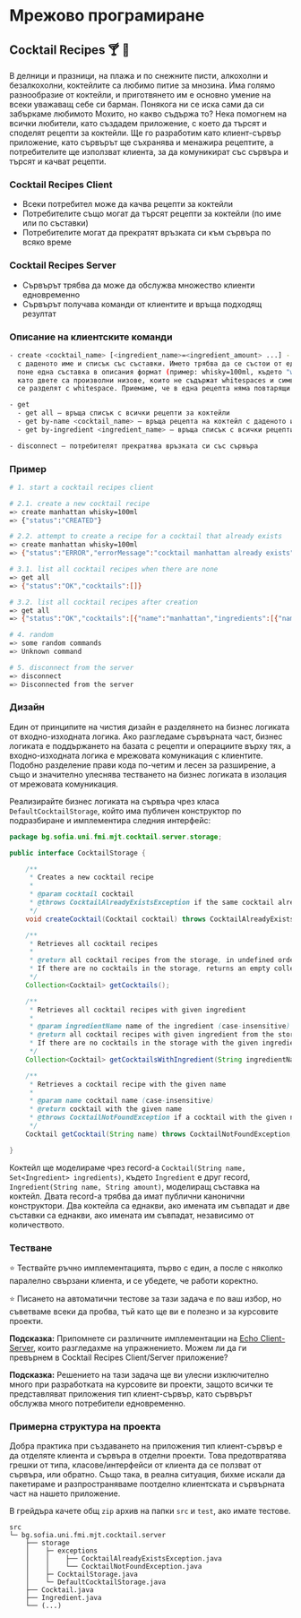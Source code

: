 # Мрежово програмиране

## Cocktail Recipes :cocktail: :tropical_drink:

В делници и празници, на плажа и по снежните писти, алкохолни и безалкохолни, коктейлите са любимо питие за мнозина. Има голямо разнообразие от коктейли, и приготвянето им е основно умение на всеки уважаващ себе си барман. Понякога ни се иска сами да си забъркаме любимото Мохито, но какво съдържа то?
Нека помогнем на всички любители, като създадем приложение, с което да търсят и споделят рецепти за коктейли. Ще го разработим като клиент-сървър приложение, като сървърът ще съхранява и менажира рецептите, а потребителите ще използват клиента, за да комуникират със сървъра и търсят и качват рецепти.

### Cocktail Recipes Client

- Всеки потребител може да качва рецепти за коктейли
- Потребителите също могат да търсят рецепти за коктейли (по име или по съставки)
- Потребителите могат да прекратят връзката си към сървъра по всяко време

### Cocktail Recipes Server

- Сървърът трябва да може да обслужва множество клиенти едновременно
- Сървърът получава команди от клиентите и връща подходящ резултат

### Описание на клиентските команди

```bash
- create <cocktail_name> [<ingredient_name>=<ingredient_amount> ...] - изпраща заявка за създаване на нова рецепта за коктейл
  с даденото име и списък със съставки. Името трябва да се състои от една дума (без whitespaces). Всеки коктейл съдържа
  поне една съставка в описания формат (пример: whisky=100ml, където "whisky" e името на съставката, а "100ml" е количеството,
  като двете са произволни низове, които не съдържат whitespaces и символа '='). Съставките се изброяват на командния ред като
  се разделят с whitespace. Приемаме, че в една рецепта няма повтарящи се съставки с различни количества.

- get
  - get all – връща списък с всички рецепти за коктейли
  - get by-name <cocktail_name> – връща рецепта на коктейл с даденото име
  - get by-ingredient <ingredient_name> – връща списък с всички рецепти на коктейли, които съдържат дадената съставка

- disconnect – потребителят прекратява връзката си със сървъра
```

### Пример

```bash
# 1. start a cocktail recipes client

# 2.1. create a new cocktail recipe
=> create manhattan whisky=100ml
=> {"status":"CREATED"}

# 2.2. attempt to create a recipe for a cocktail that already exists
=> create manhattan whisky=100ml
=> {"status":"ERROR","errorMessage":"cocktail manhattan already exists"}

# 3.1. list all cocktail recipes when there are none
=> get all
=> {"status":"OK","cocktails":[]}

# 3.2. list all cocktail recipes after creation
=> get all
=> {"status":"OK","cocktails":[{"name":"manhattan","ingredients":[{"name":"whisky","amount":"100ml"}]}]}

# 4. random
=> some random commands
=> Unknown command

# 5. disconnect from the server
=> disconnect
=> Disconnected from the server
```

### Дизайн

Един от принципите на чистия дизайн е разделянето на бизнес логиката от входно-изходната логика. Ако разгледаме сървърната част, бизнес логиката е поддържането на базата с рецепти и операциите върху тях, а входно-изходната логика е мрежовата комуникация с клиентите. Подобно разделение прави кода по-четим и лесен за разширение, а също и значително улеснява тестването на бизнес логиката в изолация от мрежовата комуникация.

Реализирайте бизнес логиката на сървъра чрез класа `DefaultCocktailStorage`, който има публичен конструктор по подразбиране и имплементира следния интерфейс:

```java
package bg.sofia.uni.fmi.mjt.cocktail.server.storage;

public interface CocktailStorage {

    /**
     * Creates a new cocktail recipe
     *
     * @param cocktail cocktail
     * @throws CocktailAlreadyExistsException if the same cocktail already exists
     */
    void createCocktail(Cocktail cocktail) throws CocktailAlreadyExistsException;

    /**
     * Retrieves all cocktail recipes
     *
     * @return all cocktail recipes from the storage, in undefined order.
     * If there are no cocktails in the storage, returns an empty collection.
     */
    Collection<Cocktail> getCocktails();

    /**
     * Retrieves all cocktail recipes with given ingredient
     *
     * @param ingredientName name of the ingredient (case-insensitive)
     * @return all cocktail recipes with given ingredient from the storage, in undefined order.
     * If there are no cocktails in the storage with the given ingredient, returns an empty collection.
     */
    Collection<Cocktail> getCocktailsWithIngredient(String ingredientName);

    /**
     * Retrieves a cocktail recipe with the given name
     *
     * @param name cocktail name (case-insensitive)
     * @return cocktail with the given name
     * @throws CocktailNotFoundException if a cocktail with the given name does not exist in the storage
     */
    Cocktail getCocktail(String name) throws CocktailNotFoundException;

}
```

Коктейл ще моделираме чрез record-а `Cocktail(String name, Set<Ingredient> ingredients)`, където `Ingredient` е друг record, `Ingredient(String name, String amount)`, моделиращ съставка на коктейл. Двата record-a трябва да имат публични канонични конструктори. Два коктейла са еднакви, ако имената им съвпадат и двe съставки са еднакви, ако имената им съвпадат, независимо от количеството.

### Тестване

:star: Тествайте ръчно имплементацията, първо с един, а после с няколко паралелно свързани клиента, и се убедете, че работи коректно.

:star: Писането на автоматични тестове за тази задача е по ваш избор, но съветваме всеки да пробва, тъй като ще ви е полезно и за курсовите проекти.

**Подсказка:** Припомнете си различните имплементации на [Echo Client-Server](https://github.com/fmi/java-course/tree/master/10-network/snippets), които разгледахме на упражнението. Можем ли да ги превърнем в Cocktail Recipes Client/Server приложение?

**Подсказка:** Решението на тази задача ще ви улесни изключително много при разработката на курсовите ви проекти, защото всички те представляват приложения тип клиент-сървър, като сървърът обслужва много потребители едновременно.

### Примерна структура на проекта

Добра практика при създаването на приложения тип клиент-сървър е да отделяте клиента и сървъра в отделни проекти. Това предотвратява грешки от типа, класове/интерфейси от клиента да се ползват от сървъра, или обратно. Също така, в реална ситуация, бихме искали да пакетираме и разпространяваме поотделно клиентската и сървърната част на нашето приложение.

В грейдъра качете общ `zip` архив на папки `src` и `test`, ако имате тестове.

```
src
└─ bg.sofia.uni.fmi.mjt.cocktail.server
    ├── storage
    │    ├─ exceptions
    │    │    ├── CocktailAlreadyExistsException.java
    │    │    └── CocktailNotFoundException.java
    │    ├─ CocktailStorage.java
    │    └─ DefaultCocktailStorage.java
    ├── Cocktail.java
    ├── Ingredient.java
    └── (...)
```
